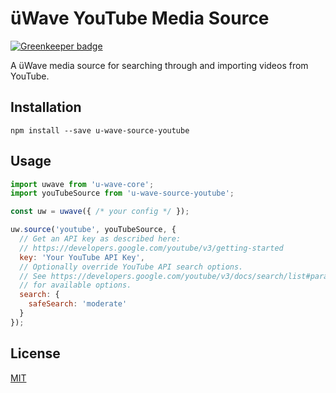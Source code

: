 üWave YouTube Media Source
==========================

[![Greenkeeper badge](https://badges.greenkeeper.io/u-wave/u-wave-source-youtube.svg)](https://greenkeeper.io/)

A üWave media source for searching through and importing videos from YouTube.

## Installation

```
npm install --save u-wave-source-youtube
```

## Usage

```js
import uwave from 'u-wave-core';
import youTubeSource from 'u-wave-source-youtube';

const uw = uwave({ /* your config */ });

uw.source('youtube', youTubeSource, {
  // Get an API key as described here:
  // https://developers.google.com/youtube/v3/getting-started
  key: 'Your YouTube API Key',
  // Optionally override YouTube API search options.
  // See https://developers.google.com/youtube/v3/docs/search/list#parameters
  // for available options.
  search: {
    safeSearch: 'moderate'
  }
});
```

## License

[MIT](./LICENSE)
